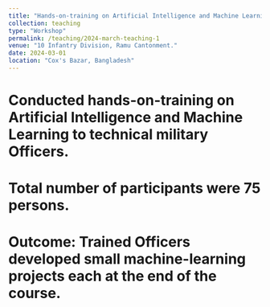 ```yaml
---
title: "Hands-on-training on Artificial Intelligence and Machine Learning"
collection: teaching
type: "Workshop"
permalink: /teaching/2024-march-teaching-1
venue: "10 Infantry Division, Ramu Cantonment."
date: 2024-03-01
location: "Cox's Bazar, Bangladesh"
---
```



Conducted hands-on-training on Artificial Intelligence and Machine Learning to technical military Officers.
======

Total number of participants were 75 persons.
======

Outcome: Trained Officers developed small machine-learning projects each at the end of the course.
======
